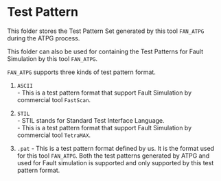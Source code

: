 # Test Pattern

This folder stores the Test Pattern Set generated by this tool `FAN_ATPG` during the ATPG process.

This folder can also be used for containing the Test Patterns for Fault Simulation by this tool `FAN_ATPG`.

`FAN_ATPG` supports three kinds of test pattern format.<br>
1. `ASCII`<br>
  \- This is a test pattern format that support Fault Simulation by commercial tool `FastScan`.

2. `STIL`<br>
  \- STIL stands for Standard Test Interface Language.<br>
  \- This is a test pattern format that support Fault Simulation by commercial tool `TetraMAX`.

3. `.pat`
  \- This is a test pattern format defined by us. It is the format used for this tool `FAN_ATPG`. Both the test patterns generated by ATPG and used for Fault simulation is supported and only supported by this test pattern format.